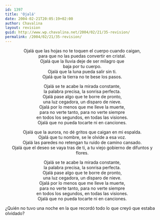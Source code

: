 ```yaml
---
id: 1397
title: 'Ojalá'
date: 2004-02-21T20:05:19+02:00
author: Chavalina
layout: revision
guid: http://www.wp.chavalina.net/2004/02/21/35-revision/
permalink: /2004/02/21/35-revision/
---
```

<p align="center">
  Ojalá que las hojas no te toquen el cuerpo cuando caigan, <br /> para que no las puedas convertir en cristal. <br /> Ojalá que la lluvia deje de ser milagro que<br /> baja por tu cuerpo. <br /> Ojalá que la luna pueda salir sin ti.<br /> Ojalá que la tierra no te bese los pasos.
</p>

<p align="center">
  Ojalá se te acabe la mirada constante, <br /> la palabra precisa, la sonrisa perfecta. <br /> Ojalá pase algo que te borre de pronto, <br /> una luz cegadora, un disparo de nieve. <br /> Ojalá por lo menos que me lleve la muerte, <br /> para no verte tanto, para no verte siempre<br /> en todos los segundos, en todas las visiones.<br /> Ojalá que no pueda tocarte ni en canciones.
</p>

<p align="center">
  Ojalá que la aurora, no dé gritos que caigan en mi espalda. <br /> Ojalá que tu nombre, se le olvide a esa voz. <br /> Ojalá las paredes no retengan tu ruido de camino cansado. <br /> Ojalá que el deseo se vaya tras de ti, a tu viejo gobierno de difuntos y flores.
</p>

<p align="center">
  Ojalá se te acabe la mirada constante, <br /> la palabra precisa, la sonrisa perfecta. <br /> Ojalá pase algo que te borre de pronto, <br /> una luz cegadora, un disparo de nieve. <br /> Ojalá por lo menos que me lleve la muerte, <br /> para no verte tanto, para no verte siempre<br /> en todos los segundos, en todas las visiones.<br /> Ojalá que no pueda tocarte ni en canciones.
</p>

¿Quién no tuvo una noche en la que recordó todo lo que creyó que estaba olvidado?